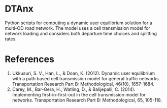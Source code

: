 # DTAnx
Python scripts for computing a dynamic user equilibrium solution for a multi-OD road network. The model uses a cell transmission model for network loading and considers both departure time choices and splitting rates.

# References
1) Ukkusuri, S. V., Han, L., & Doan, K. (2012). Dynamic user equilibrium with a path based cell transmission model for general traffic networks. Transportation Research Part B: Methodological, 46(10), 1657-1684.
2) Carey, M., Bar-Gera, H., Watling, D., & Balijepalli, C. (2014). Implementing first-in–first-out in the cell transmission model for networks. Transportation Research Part B: Methodological, 65, 105-118.
